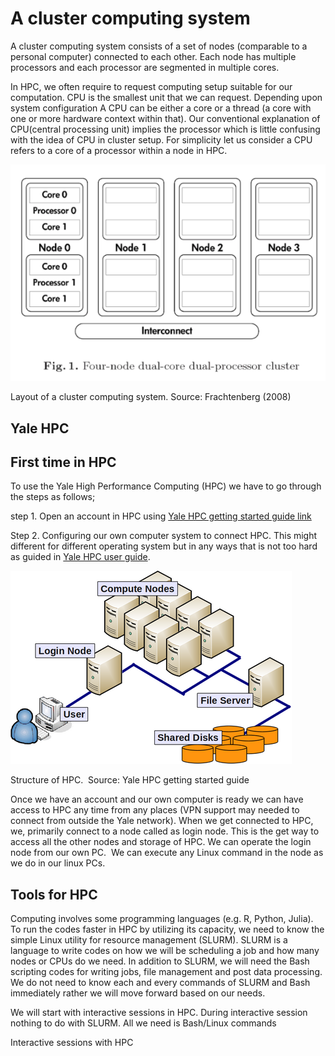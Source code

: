 # A cluster computing system #


A cluster computing system consists of a set of nodes (comparable to a personal computer) connected to each other. Each node has multiple processors and each processor are segmented in multiple cores. 

In HPC, we often require to request computing setup suitable for our computation. CPU is the smallest unit that we can request. Depending upon system configuration A CPU can be either a core or a thread (a core with one or more hardware context within that). Our conventional explanation of CPU(central processing unit) implies the processor which is little confusing with the idea of CPU in cluster setup. For simplicity let us consider a CPU refers to a core of a processor within a node in HPC.

![alt text](https://github.com/yushuf/BiostatComputing/blob/master/Images/nodes.png)

Layout of a cluster computing system. Source: Frachtenberg (2008)

## Yale HPC ##



## First time in HPC ##
To use the Yale High Performance Computing (HPC) we have to go through the steps as follows;

step 1. Open an account in HPC using [Yale HPC getting started guide link](https://research.computing.yale.edu/support/hpc/getting-started) 

Step 2. Configuring our own computer system to connect HPC. This might different for different operating system but in any ways that is not too hard as guided in [Yale HPC user guide](https://research.computing.yale.edu/support/hpc/user-guide). 

![alt text](https://github.com/yushuf/BiostatComputing/blob/master/Images/cluster.png)

Structure of HPC.  Source: Yale HPC getting started guide

Once we have an account and our own computer is ready we can have access to HPC any time from any places (VPN support may needed to connect from outside the Yale network).  When we get connected to HPC, we, primarily connect to a node called as login node. This is the get way to access all the other nodes and storage of HPC. We can operate the login node from our own PC.  We can execute any Linux command in the node as we do in our linux PCs.

## Tools for HPC ##
Computing involves some programming languages (e.g. R, Python, Julia). To run the codes faster in HPC by utilizing its capacity, we need to know the simple Linux utility for resource management (SLURM). SLURM is a language to write codes on how we will be scheduling a job and how many nodes or CPUs do we need. In addition to SLURM,  we will need the Bash scripting codes for writing jobs, file management and post data processing. We do not need to know each and every commands of SLURM and Bash immediately rather we will move forward based on our needs.

We will start with interactive sessions in HPC. During interactive session nothing to do with SLURM. All we need is Bash/Linux commands

Interactive sessions with HPC


